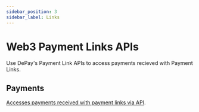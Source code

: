 ```yaml
---
sidebar_position: 3
sidebar_label: Links
---
```


# Web3 Payment Links APIs

Use DePay's Payment Link APIs to access payments recieved with Payment Links.


## Payments

[Accesses payments received with payment links via API](/docs/apis/links/payments).
